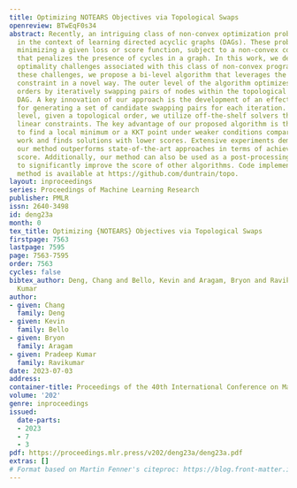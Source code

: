 ```yaml
---
title: Optimizing NOTEARS Objectives via Topological Swaps
openreview: BTwEqF0s34
abstract: Recently, an intriguing class of non-convex optimization problems has emerged
  in the context of learning directed acyclic graphs (DAGs). These problems involve
  minimizing a given loss or score function, subject to a non-convex continuous constraint
  that penalizes the presence of cycles in a graph. In this work, we delve into the
  optimality challenges associated with this class of non-convex programs. To address
  these challenges, we propose a bi-level algorithm that leverages the non-convex
  constraint in a novel way. The outer level of the algorithm optimizes over topological
  orders by iteratively swapping pairs of nodes within the topological order of a
  DAG. A key innovation of our approach is the development of an effective method
  for generating a set of candidate swapping pairs for each iteration. At the inner
  level, given a topological order, we utilize off-the-shelf solvers that can handle
  linear constraints. The key advantage of our proposed algorithm is that it is guaranteed
  to find a local minimum or a KKT point under weaker conditions compared to previous
  work and finds solutions with lower scores. Extensive experiments demonstrate that
  our method outperforms state-of-the-art approaches in terms of achieving a better
  score. Additionally, our method can also be used as a post-processing algorithm
  to significantly improve the score of other algorithms. Code implementing the proposed
  method is available at https://github.com/duntrain/topo.
layout: inproceedings
series: Proceedings of Machine Learning Research
publisher: PMLR
issn: 2640-3498
id: deng23a
month: 0
tex_title: Optimizing {NOTEARS} Objectives via Topological Swaps
firstpage: 7563
lastpage: 7595
page: 7563-7595
order: 7563
cycles: false
bibtex_author: Deng, Chang and Bello, Kevin and Aragam, Bryon and Ravikumar, Pradeep
  Kumar
author:
- given: Chang
  family: Deng
- given: Kevin
  family: Bello
- given: Bryon
  family: Aragam
- given: Pradeep Kumar
  family: Ravikumar
date: 2023-07-03
address: 
container-title: Proceedings of the 40th International Conference on Machine Learning
volume: '202'
genre: inproceedings
issued:
  date-parts:
  - 2023
  - 7
  - 3
pdf: https://proceedings.mlr.press/v202/deng23a/deng23a.pdf
extras: []
# Format based on Martin Fenner's citeproc: https://blog.front-matter.io/posts/citeproc-yaml-for-bibliographies/
---
```

